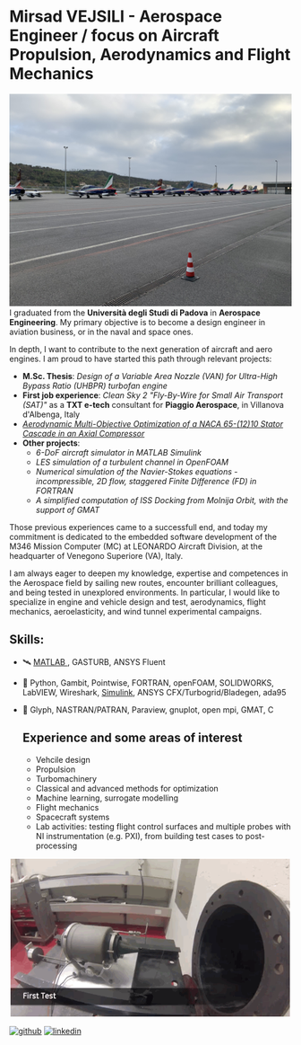 # Mirsad VEJSILI - Aerospace Engineer / focus on Aircraft Propulsion, Aerodynamics and Flight Mechanics

![Me](https://github.com/vejsili/vejsili/blob/main/images/image_002_PAF.jpg)
I graduated from the **Università degli Studi di Padova** in **Aerospace Engineering**. My primary objective is to become a design engineer in aviation business, or in the naval and space ones. 

In depth, I want to contribute to the next generation of aircraft and aero engines.
I am proud to have started this path through relevant projects:

* **M.Sc. Thesis**: _Design of a Variable Area Nozzle (VAN) for Ultra-High Bypass Ratio (UHBPR) turbofan engine_
* **First job experience**: _Clean Sky 2 "Fly-By-Wire for Small Air Transport (SAT)"_ as a **TXT e-tech** consultant for **Piaggio Aerospace**, in Villanova d'Albenga, Italy
* [_Aerodynamic Multi-Objective Optimization of a NACA 65-(12)10 Stator Cascade in an Axial Compressor_](https://github.com/vejsili/voyager/blob/main/docs/Vejsili_Mirsad_Project_MAOM_rev4_Open.pdf)
* **Other projects**: 
    * _6-DoF aircraft simulator in MATLAB Simulink_
    * _LES simulation of a turbulent channel in OpenFOAM_
    * _Numerical simulation of the Navier-Stokes equations - incompressible, 2D flow, staggered Finite Difference (FD) in FORTRAN_
    * _A simplified computation of ISS Docking from Molnija Orbit, with the support of GMAT_

Those previous experiences came to a successfull end, and today my commitment is dedicated to the embedded software development of the M346 Mission Computer (MC) at LEONARDO Aircraft Division, at the headquarter of Venegono Superiore (VA), Italy. 

I am always eager to deepen my knowledge, expertise and competences in the Aerospace field by sailing new routes, encounter brilliant colleagues, and being tested in unexplored environments. In particular, I would like to specialize in engine and vehicle design and test, aerodynamics, flight mechanics, aeroelasticity, and wind tunnel experimental campaigns.


## Skills: 
* :artificial_satellite: [MATLAB ](https://github.com/vejsili/vejsili/blob/main/Vejsili_Mirsad_MATLAB.pdf), GASTURB, ANSYS Fluent
* :helicopter: Python, Gambit, Pointwise, FORTRAN, openFOAM, SOLIDWORKS, LabVIEW, Wireshark, [Simulink](https://github.com/vejsili/voyager), ANSYS CFX/Turbogrid/Bladegen, ada95
* :ship: Glyph, NASTRAN/PATRAN, Paraview, gnuplot, open mpi, GMAT, C

  ## Experience and some areas of interest

  * Vehcile design
  * Propulsion
  * Turbomachinery
  * Classical and advanced methods for optimization
  * Machine learning, surrogate modelling
  * Flight mechanics
  * Spacecraft systems
  * Lab activities: testing flight control surfaces and multiple probes with NI instrumentation (e.g. PXI), from building test cases to post-processing 
  
 <p align="center">
  <img src="https://github.com/vejsili/vejsili/blob/main/gif/gif_003_EngineTest.gif" >
</p>


[<img src='https://cdn.jsdelivr.net/npm/simple-icons@3.0.1/icons/github.svg' alt='github' height='40'>](https://github.com/vejsili)  [<img src='https://cdn.jsdelivr.net/npm/simple-icons@3.0.1/icons/linkedin.svg' alt='linkedin' height='40'>](https://www.linkedin.com/in/mirsad-vejsili-563538199)  

